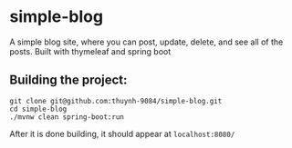 # simple-blog
A simple blog site, where you can post, update, delete, and see all of the posts. Built with thymeleaf and spring boot

## Building the project:
```
git clone git@github.com:thuynh-9084/simple-blog.git
cd simple-blog
./mvnw clean spring-boot:run
```
After it is done building, it should appear at  `localhost:8080/`
